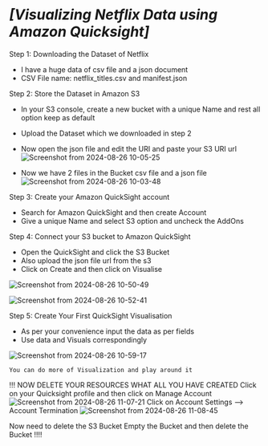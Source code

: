 *[Visualizing Netflix Data using Amazon Quicksight]*
====================================================

Step 1: Downloading the Dataset of Netflix
- I have a huge data of csv file and a json document
- CSV File name: netflix_titles.csv and manifest.json

Step 2: Store the Dataset in Amazon S3
- In your S3 console, create a new bucket with a unique Name and rest all option keep as default
- Upload the Dataset which we downloaded in step 2
- Now open the json file and edit the URI and paste your S3 URI url
  ![Screenshot from 2024-08-26 10-05-25](https://github.com/user-attachments/assets/d9cdab10-7f1b-4e3e-b867-08a082fddf98)

- Now we have 2 files in the Bucket csv file and a json file
![Screenshot from 2024-08-26 10-03-48](https://github.com/user-attachments/assets/2426f691-3409-414b-8afa-6b99434c9604)

Step 3: Create your Amazon QuickSight account
- Search for Amazon QuickSight and then create Account
- Give a unique Name and select S3 option and uncheck the AddOns

Step 4: Connect your S3 bucket to Amazon QuickSight
- Open the QuickSight and click the S3 Bucket
- Also upload the json file url from the s3
- Click on Create and then click on Visualise

![Screenshot from 2024-08-26 10-50-49](https://github.com/user-attachments/assets/c957e034-a2e5-4390-ac7a-0ef246fab2a1)

![Screenshot from 2024-08-26 10-52-41](https://github.com/user-attachments/assets/e8d54e70-aca5-406d-b47d-e9dce845a65c)

Step 5: Create Your First QuickSight Visualisation
- As per your convenience input the data as per fields
- Use data and Visuals correspondingly 

![Screenshot from 2024-08-26 10-59-17](https://github.com/user-attachments/assets/9efe52a3-d1b3-413f-8a4c-7a4650818a21)

`You can do more of Visualization and play around it`

!!! NOW DELETE YOUR RESOURCES WHAT ALL YOU HAVE CREATED
Click on your Quicksight profile and then click on Manage Account 
![Screenshot from 2024-08-26 11-07-21](https://github.com/user-attachments/assets/bb9ace33-2f73-45a5-897a-e91f50c45921)
Click on Account Settings --> Account Termination
![Screenshot from 2024-08-26 11-08-45](https://github.com/user-attachments/assets/a14aa8d5-3cde-4924-94d6-50b4a609f0c3)

Now need to delete the S3 Bucket
Empty the Bucket and then delete the Bucket !!!!
